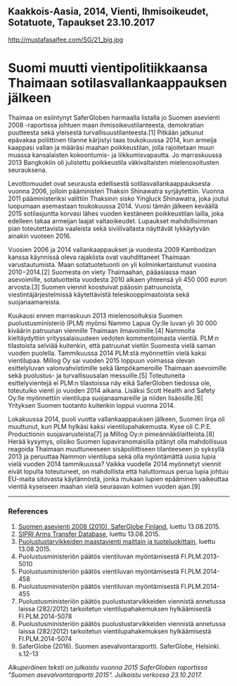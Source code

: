 Kaakkois-Aasia, 2014, Vienti, Ihmisoikeudet, Sotatuote, Tapaukset
23.10.2017
-
http://mustafasaifee.com/SG/21_big.jpg


# Suomi muutti vientipolitiikkaansa Thaimaan sotilasvallankaappauksen jälkeen

Thaimaa on esiintynyt SaferGloben harmaalla listalla jo Suomen asevienti 2008 -raportissa johtuen maan ihmisoikeustilanteesta, demokratian puutteesta sekä yleisestä turvallisuustilanteesta.[1] Pitkään jatkunut epävakaa poliittinen tilanne kärjistyi taas toukokuussa 2014, kun armeija kaappasi vallan ja määräsi maahan poikkeustilan, jolla rajoitetaan muun muassa kansalaisten kokoontumis- ja liikkumisvapautta. Jo marraskuussa 2013 Bangkokiin oli julistettu poikkeustila väkivaltaisten mielenosoitusten seurauksena.
 
Levottomuudet ovat seurausta edellisestä sotilasvallankaappauksesta vuonna 2006, jolloin pääministeri Thaksin Shinawatra syrjäytettiin. Vuonna 2011 pääministeriksi valittiin Thaksinin sisko Yingluck Shinawatra, joka joutui luopumaan asemastaan toukokuussa 2014. Vuosi tämän jälkeen keväällä 2015 sotilasjuntta korvasi lähes vuoden kestäneen poikkeustilan lailla, joka edelleen takaa armeijan laajat valtaoikeudet. Lupaukset mahdollisimman pian toteutettavista vaaleista sekä siviilivallasta näyttävät lykkäytyvän ainakin vuoteen 2016.
 
Vuosien 2006 ja 2014 vallankaappaukset ja vuodesta 2009 Kambodzan kanssa käynnissä oleva rajakiista ovat vauhdittaneet Thaimaan varustautumista. Maan sotatuotetuonti on yli kolminkertaistunut vuosina 2010−2014.[2] Suomesta on viety Thaimaahan, pääasiassa maan asevoimille, sotatuotteita vuodesta 2010 alkaen yhteensä yli 450 000 euron arvosta.[3] Suomen viennit koostuivat pääosin patruunoista, viestintäjärjestelmissä käytettävistä teleskooppimastoista sekä suojanaamareista.
 
Kuukausi ennen marraskuun 2013 mielenosoituksia Suomen puolustusministeriö (PLM) myönsi Nammo Lapua Oy:lle luvan yli 30 000 kiväärin patruunan viennille Thaimaan ilmavoimille.[4] Nammolta kieltäydyttiin yrityssalaisuuteen vedoten kommentoimasta vientiä. PLM:n tilastoista selviää kuitenkin, että patruunat vietiin Suomesta vielä saman vuoden puolella. Tammikuussa 2014 PLM:stä myönnettiin vielä kaksi vientilupaa. Millog Oy sai vuoden 2015 loppuun voimassa olevan esittelyluvan valonvahvistimille sekä lämpökameroille Thaimaan asevoimille sekä puolustus- ja turvallisuusalan messuille.[5] Toteutuneita esittelyvientejä ei PLM:n tilastoissa näy eikä SaferGloben tiedossa ole, toteutuiko vienti jo vuoden 2014 aikana. Lisäksi Scott Health and Safety Oy:lle myönnettiin vientilupa suojanaamareille ja niiden lisäosille.[6] Yrityksen Suomen tuotanto kuitenkin loppui vuonna 2014.
 
Lokakuussa 2014, puoli vuotta vallankaappauksen jälkeen, Suomen linja oli muuttunut, kun PLM hylkäsi kaksi vientilupahakemusta. Kyse oli C.P.E. Productionin suojavarusteista[7] ja Millog Oy:n pimeännäkölaitteista.[8] Herää kysymys, olisiko Suomen lupaviranomaisilla pitänyt olla mahdollisuus reagoida Thaimaan muuttuneeseen sisäpoliittiseen tilanteeseen jo syksyllä 2013 ja peruuttaa Nammon vientilupa sekä olla myöntämättä uusia lupia vielä vuoden 2014 tammikuussa? Vaikka vuodelle 2014 myönnetyt viennit eivät lopulta toteutuneet, on mahdollista että haluttomuus perua lupia johtuu EU-maita sitovasta käytännöstä, jonka mukaan lupien epääminen vaikeuttaa vientiä kyseiseen maahan vielä seuraavan kolmen vuoden ajan.[9]

***

### References
 
1. [Suomen asevienti 2008 (2010), SaferGlobe Finland](http://www.saferglobe.fi/?p=1705), luettu 13.08.2015.
2. [SIPRI Arms Transfer Database](http://portal.sipri.org/publications/pages/transfer/splash), luettu 13.08.2015.
3. [Puolustustarvikkeiden maastavienti maittain ja tuoteluokittain](http://www.defmin.fi/index.phtml?s=148), luettu 13.08.2015.
4. Puolustusministeriön päätös vientiluvan myöntämisestä FI.PLM.2013-5010
5. Puolustusministeriön päätös vientiluvan myöntämisestä FI.PLM.2014-458
6. Puolustusministeriön päätös vientiluvan myöntämisestä Fl.PLM.2014-455
7. Puolustusministeriön päätös puolustustarvikkeiden viennistä annetussa laissa (282/2012) tarkoitetun vientilupahakemuksen hylkäämisestä FI.PLM.2014-5078
8. Puolustusministeriön päätös puolustustarvikkeiden viennistä annetussa laissa (282/2012) tarkoitetun vientilupahakemuksen hylkäämisestä FI.PLM.2014-5074
9. SaferGlobe (2016). Suomen asevalvontaraportti. SaferGlobe, Helsinki. s.12-13

*Alkuperäinen teksti on julkaistu vuonna 2015 SaferGloben raportissa "Suomen asevalvontaraportti 2015".
Julkaistu verkossa 23.10.2017.*